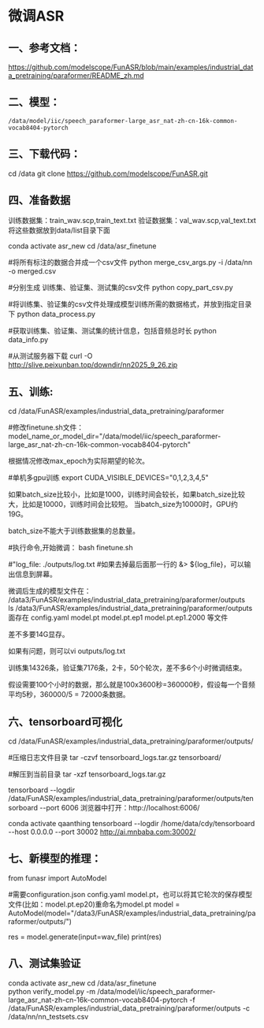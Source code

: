 # 微调ASR

## 一、参考文档：
  https://github.com/modelscope/FunASR/blob/main/examples/industrial_data_pretraining/paraformer/README_zh.md

## 二、模型：
    /data/model/iic/speech_paraformer-large_asr_nat-zh-cn-16k-common-vocab8404-pytorch
    
    
    
## 三、下载代码：
  cd /data
  git clone https://github.com/modelscope/FunASR.git   


## 四、准备数据
  训练数据集：train_wav.scp,train_text.txt
  验证数据集：val_wav.scp,val_text.txt
  将这些数据放到data/list目录下面
  
  conda activate asr_new
  cd /data/asr_finetune
  
  #将所有标注的数据合并成一个csv文件
  python merge_csv_args.py -i /data/nn -o merged.csv

  #分别生成 训练集、验证集、测试集的csv文件
  python copy_part_csv.py 

  #将训练集、验证集的csv文件处理成模型训练所需的数据格式，并放到指定目录下
  python data_process.py
  
  #获取训练集、验证集、测试集的统计信息，包括音频总时长
  python data_info.py

  #从测试服务器下载
  curl -O http://slive.peixunban.top/downdir/nn2025_9_26.zip

## 五、训练:
  
  cd /data/FunASR/examples/industrial_data_pretraining/paraformer
  
  #修改finetune.sh文件：
  model_name_or_model_dir="/data/model/iic/speech_paraformer-large_asr_nat-zh-cn-16k-common-vocab8404-pytorch"
  
  根据情况修改max_epoch为实际期望的轮次。
  
  #单机多gpu训练
  export CUDA_VISIBLE_DEVICES="0,1,2,3,4,5"

  如果batch_size比较小，比如是1000，训练时间会较长，如果batch_size比较大，比如是10000，训练时间会比较短。
  当batch_size为10000时，GPU约19G。
  
  batch_size不能大于训练数据集的总数量。
  
  #执行命令,开始微调：
  bash finetune.sh
    
  #"log_file: ./outputs/log.txt
  #如果去掉最后面那一行的 &> ${log_file}，可以输出信息到屏幕。
  
  
  微调后生成的模型文件在： /data3/FunASR/examples/industrial_data_pretraining/paraformer/outputs  
​  ls /data3/FunASR/examples/industrial_data_pretraining/paraformer/outputs
​  面存在 config.yaml model.pt model.pt.ep1 model.pt.ep1.2000 等文件  


  差不多要14G显存。
  
  如果有问题，则可以vi outputs/log.txt
  
  
  训练集14326条，验证集7176条，2卡，50个轮次，差不多6个小时微调结束。
  
  假设需要100个小时的数据，那么就是100x3600秒=360000秒，假设每一个音频平均5秒，360000/5 = 72000条数据。
  
## 六、tensorboard可视化
  cd /data/FunASR/examples/industrial_data_pretraining/paraformer/outputs/
  
  #压缩日志文件目录
  tar -czvf tensorboard_logs.tar.gz tensorboard/
  
  #解压到当前目录
  tar -xzf tensorboard_logs.tar.gz
   
  tensorboard --logdir /data/FunASR/examples/industrial_data_pretraining/paraformer/outputs/tensorboard --port 6006
  浏览器中打开：http://localhost:6006/  
  
  conda activate qaanthing
  tensorboard --logdir /home/data/cdy/tensorboard --host 0.0.0.0 --port 30002
  http://ai.mnbaba.com:30002/  
  
## 七、新模型的推理：
  from funasr import AutoModel

  #需要configuration.json config.yaml model.pt，也可以将其它轮次的保存模型文件(比如：model.pt.ep20)重命名为model.pt
  model = AutoModel(model="/data3/FunASR/examples/industrial_data_pretraining/paraformer/outputs/")

  res = model.generate(input=wav_file)
  print(res)
  
## 八、测试集验证
  conda activate asr_new
  cd /data/asr_finetune  
  python verify_model.py -m /data/model/iic/speech_paraformer-large_asr_nat-zh-cn-16k-common-vocab8404-pytorch -f /data/FunASR/examples/industrial_data_pretraining/paraformer/outputs -c /data/nn/nn_testsets.csv
  
 